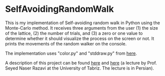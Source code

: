 # SelfAvoidingRandomWalk
This is my implementation of Self-avoiding random walk in Python using the Monte-Carlo method. It receives three arguments from the user (1) the size of the lattice, (2) the number of trials, and (3) a zero or one value to determine whether it should visualize the process on the screen or not.
It prints the movements of the random walker on the console.

The implementation uses "color.py" and "stddraw.py" from [here](https://introcs.cs.princeton.edu/python/code/).

A description of this project can be found [here](https://en.wikipedia.org/wiki/Self-avoiding_walk) and [here](https://www.youtube.com/watch?v=nLaw8ageZnA) (a lecture by Prof. Seyed Naser Razavi at the University of Tabriz. The lecture is in Persian).

